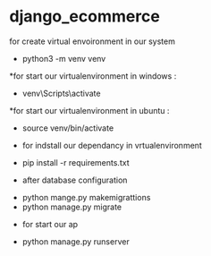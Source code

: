 # django_ecommerce

for create virtual envoironment in our system 
- python3 -m venv venv

*for start our virtualenvironment in windows : 
-  venv\Scripts\activate

*for start our virtualenvironment in ubuntu : 
- source venv/bin/activate


* for indstall our dependancy in vrtualenvironment 
- pip install -r requirements.txt


* after database configuration 
- python mange.py makemigrattions 
- python manage.py migrate 

* for start our ap 

- python manage.py runserver 

